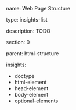name: Web Page Structure

type: insights-list

description: TODO

section: 0

parent: html-structure

insights:
  - doctype
  - html-element
  - head-element
  - body-element
  - optional-elements
